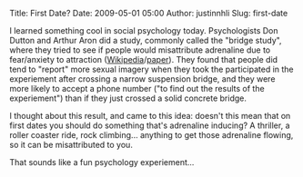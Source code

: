 Title: First Date?
Date: 2009-05-01 05:00
Author: justinnhli
Slug: first-date

I learned something cool in social psychology today. Psychologists Don
Dutton and Arthur Aron did a study, commonly called the "bridge study",
where they tried to see if people would misattribute adrenaline due to
fear/anxiety to attraction
([Wikipedia](http://en.wikipedia.org/wiki/Two_factor_theory_of_emotion#The_High_Bridge_Study)/[paper](http://www.fpce.uc.pt/niips/novoplano/ps1/documentos/dutton&aron1974.pdf)).
They found that people did tend to "report" more sexual imagery when
they took the participated in the experiement after crossing a narrow
suspension bridge, and they were more likely to accept a phone number
("to find out the results of the experiement") than if they just crossed
a solid concrete bridge.

I thought about this result, and came to this idea: doesn't this mean
that on first dates you should do something that's adrenaline inducing?
A thriller, a roller coaster ride, rock climbing... anything to get
those adrenaline flowing, so it can be misattributed to you.

That sounds like a fun psychology experiement...

